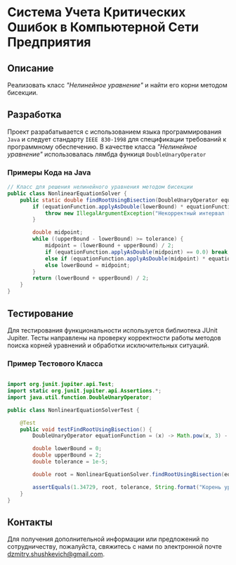 # Система Учета Критических Ошибок в Компьютерной Сети Предприятия

## Описание

Реализовать класс _"Нелинейное уравнение"_ и найти его корни методом бисекции.

## Разработка

Проект разрабатывается с использованием языка программирования `Java` и следует стандарту `IEEE 830-1998` для спецификации требований к программному обеспечению.
В качестве класса _"Нелинейное уравнение"_ использовалась лямбда функиця `DoubleUnaryOperator`

### Примеры Кода на Java

```java
// Класс для решения нелинейного уравнения методом бисекции
public class NonlinearEquationSolver {
    public static double findRootUsingBisection(DoubleUnaryOperator equationFunction, double lowerBound, double upperBound, double tolerance) {
        if (equationFunction.applyAsDouble(lowerBound) * equationFunction.applyAsDouble(upperBound) >= 0) {
            throw new IllegalArgumentException("Некорректный интервал [lowerBound;upperBound].");
        }

        double midpoint;
        while ((upperBound - lowerBound) >= tolerance) {
            midpoint = (lowerBound + upperBound) / 2;
            if (equationFunction.applyAsDouble(midpoint) == 0.0) break;
            else if (equationFunction.applyAsDouble(midpoint) * equationFunction.applyAsDouble(lowerBound) < 0) upperBound = midpoint;
            else lowerBound = midpoint;
        }
        return (lowerBound + upperBound) / 2;
    }
}
```

## Тестирование
Для тестирования функциональности используется библиотека JUnit Jupiter. Тесты направлены на проверку корректности работы методов поиска корней уравнений и обработки исключительных ситуаций.

### Пример Тестового Класса
```java

import org.junit.jupiter.api.Test;
import static org.junit.jupiter.api.Assertions.*;
import java.util.function.DoubleUnaryOperator;

public class NonlinearEquationSolverTest {

    @Test
    public void testFindRootUsingBisection() {
        DoubleUnaryOperator equationFunction = (x) -> Math.pow(x, 3) - 3 * Math.pow(x, 2) + 3;

        double lowerBound = 0;
        double upperBound = 2;
        double tolerance = 1e-5;

        double root = NonlinearEquationSolver.findRootUsingBisection(equationFunction, lowerBound, upperBound, tolerance);

        assertEquals(1.34729, root, tolerance, String.format("Корень уравнения должен быть близок к %s", root));
    }
}
```

## Контакты
Для получения дополнительной информации или предложений по сотрудничеству, пожалуйста, свяжитесь с нами по электронной почте [dzmitry.shushkevich@gmail.com](mailto:dzmitry.shushkevich@gmail.com).
